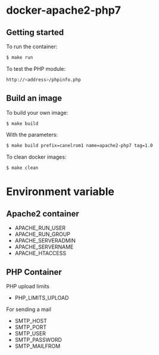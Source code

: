 # docker-apache2-php7

## Getting started
To run the container:
```bash
$ make run
```
To test the PHP module:
```bash
http://<address>/phpinfo.php
```

## Build an image
To build your own image:
```bash
$ make build
```
With the parameters:
```bash
$ make build prefix=canelrom1 name=apache2-php7 tag=1.0
```
To clean docker images:
```bash
$ make clean
```

# Environment variable
## Apache2 container
* APACHE_RUN_USER
* APACHE_RUN_GROUP
* APACHE_SERVERADMIN
* APACHE_SERVERNAME
* APACHE_HTACCESS

## PHP Container
PHP upload limits
* PHP_LIMITS_UPLOAD

For sending a mail 
* SMTP_HOST
* SMTP_PORT
* SMTP_USER
* SMTP_PASSWORD
* SMTP_MAILFROM
